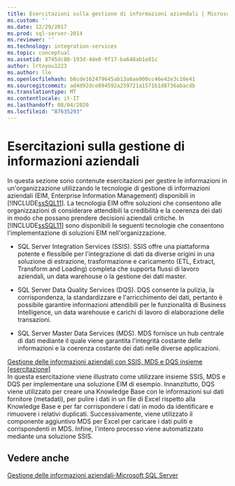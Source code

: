 ```yaml
---
title: Esercitazioni sulla gestione di informazioni aziendali | Microsoft Docs
ms.custom: ''
ms.date: 12/29/2017
ms.prod: sql-server-2014
ms.reviewer: ''
ms.technology: integration-services
ms.topic: conceptual
ms.assetid: 8745dc80-193d-4de0-9f17-ba648ab1e81c
author: lrtoyou1223
ms.author: lle
ms.openlocfilehash: b8cde162479645ab13a6ae000cc46e42e3c10e41
ms.sourcegitcommit: ad4d92dce894592a259721a1571b1d8736abacdb
ms.translationtype: MT
ms.contentlocale: it-IT
ms.lasthandoff: 08/04/2020
ms.locfileid: "87635293"
---
```

# <a name="enterprise-information-management-tutorials"></a>Esercitazioni sulla gestione di informazioni aziendali
  In questa sezione sono contenute esercitazioni per gestire le informazioni in un'organizzazione utilizzando le tecnologie di gestione di informazioni aziendali (EIM, Enterprise Information Management) disponibili in [!INCLUDE[ssSQL11](../includes/sssql11-md.md)]. La tecnologia EIM offre soluzioni che consentono alle organizzazioni di considerare attendibili la credibilità e la coerenza dei dati in modo che possano prendere decisioni aziendali critiche. In [!INCLUDE[ssSQL11](../includes/sssql11-md.md)] sono disponibili le seguenti tecnologie che consentono l'implementazione di soluzioni EIM nell'organizzazione.  
  
-   SQL Server Integration Services (SSIS). SSIS offre una piattaforma potente e flessibile per l'integrazione di dati da diverse origini in una soluzione di estrazione, trasformazione e caricamento (ETL, Extract, Transform and Loading) completa che supporta flussi di lavoro aziendali, un data warehouse o la gestione dei dati master.  
  
-   SQL Server Data Quality Services (DQS). DQS consente la pulizia, la corrispondenza, la standardizzare e l'arricchimento dei dati, pertanto è possibile garantire informazioni attendibili per le funzionalità di Business Intelligence, un data warehouse e carichi di lavoro di elaborazione delle transazioni.  
  
-   SQL Server Master Data Services (MDS). MDS fornisce un hub centrale di dati mediante il quale viene garantita l'integrità costante delle informazioni e la coerenza costante dei dati nelle diverse applicazioni.  
  
 [Gestione delle informazioni aziendali con SSIS, MDS e DQS insieme &#91;esercitazione&#93;](../../2014/tutorials/enterprise-information-management-using-ssis-mds-and-dqs-together-[tutorial].md)  
 In questa esercitazione viene illustrato come utilizzare insieme SSIS, MDS e DQS per implementare una soluzione EIM di esempio. Innanzitutto, DQS viene utilizzato per creare una Knowledge Base con le informazioni sui dati fornitore (metadati), per pulire i dati in un file di Excel rispetto alla Knowledge Base e per far corrispondere i dati in modo da identificare e rimuovere i relativi duplicati. Successivamente, viene utilizzato il componente aggiuntivo MDS per Excel per caricare i dati puliti e corrispondenti in MDS. Infine, l'intero processo viene automatizzato mediante una soluzione SSIS.  
  
## <a name="see-also"></a>Vedere anche  
 [Gestione delle informazioni aziendali-Microsoft SQL Server](https://go.microsoft.com/fwlink/?LinkId=270871)  
  
  
